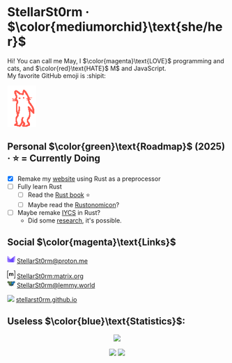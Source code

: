 # StellarSt0rm · $\color{mediumorchid}\text{she/her}$
Hi! You can call me May, I $\color{magenta}\text{LOVE}$ programming and cats, and $\color{red}\text{HATE}$ M$ and JavaScript. \
My favorite GitHub emoji is :shipit:

<img title="GIF made by @owiebrainhurts on YT" src="images/cat-griddy.gif" />

## Personal $\color{green}\text{Roadmap}$ (2025) · ⭐ = Currently Doing
- [x] Remake my [website](https://github.com/StellarSt0rm/stellarst0rm.github.io) using Rust as a preprocessor
- [ ] Fully learn Rust
  - [ ] Read the [Rust book](https://rust-book.cs.brown.edu) ⭐
  - [ ] Maybe read the [Rustonomicon](https://doc.rust-lang.org/nomicon/intro.html)?
- [ ] Maybe remake [IYCS](https://github.com/StellarSt0rm/IYCS) in Rust?
  - Did some [research](https://github.com/bonomat/rust-wasm-firefox-extension), it's possible.

## Social $\color{magenta}\text{Links}$
<img src="images/Proton.svg" height="18"> [StellarSt0rm@proton.me](mailto:StellarSt0rm@proton.me)

<img src="images/Matrix.svg" height="18"> [StellarSt0rm:matrix.org](https://matrix.to/#/@stellarst0rm:matrix.org) \
<img src="images/Lemmy.png" height="18"> [StellarSt0rm@lemmy.world](https://lemmy.world/u/StellarSt0rm)

<img src="images/Web.png" height="18"> [stellarst0rm.github.io](https://stellarst0rm.github.io)

## Useless $\color{blue}\text{Statistics}$:
<p align="center">
  <!-- Stats -->
  <img height=200
    src="http://github-profile-summary-cards.vercel.app/api/cards/profile-details?username=StellarSt0rm&theme=transparent"
  />
  
  <!-- Top Langs. JavaScript excluded because i hate JavaScript. -->
  <p align="center">
    <img height=200
      src="http://github-profile-summary-cards.vercel.app/api/cards/repos-per-language?username=StellarSt0rm&theme=transparent&exclude=JavaScript"
    />
    <img height=200
      src="http://github-profile-summary-cards.vercel.app/api/cards/most-commit-language?username=StellarSt0rm&theme=transparent&exclude=JavaScript"
    />
  </p>
</p>
